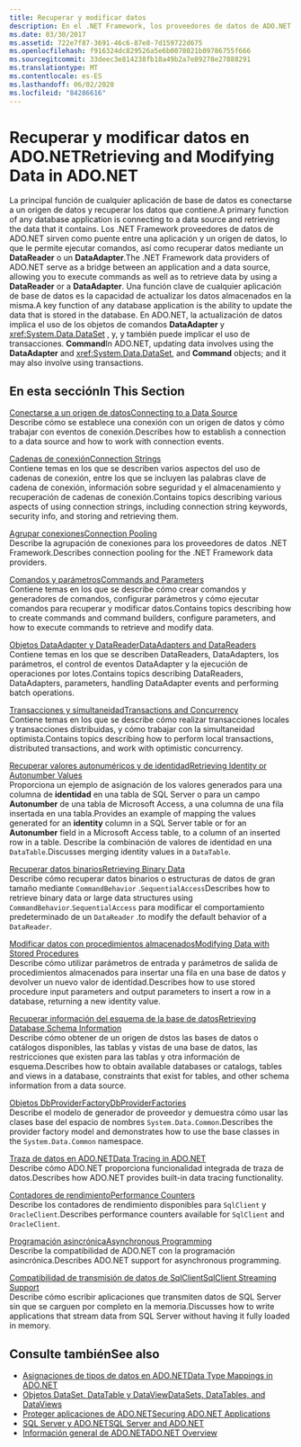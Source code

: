 ```yaml
---
title: Recuperar y modificar datos
description: En el .NET Framework, los proveedores de datos de ADO.NET sirven como puente entre una aplicación y un origen de datos para leer y actualizar datos.
ms.date: 03/30/2017
ms.assetid: 722e7f87-3691-46c6-87e8-7d159722d675
ms.openlocfilehash: f916324dc829526a5e6b0078021b09786755f666
ms.sourcegitcommit: 33deec3e814238fb18a49b2a7e89278e27888291
ms.translationtype: MT
ms.contentlocale: es-ES
ms.lasthandoff: 06/02/2020
ms.locfileid: "84286616"
---
```

# <a name="retrieving-and-modifying-data-in-adonet"></a><span data-ttu-id="65f2d-103">Recuperar y modificar datos en ADO.NET</span><span class="sxs-lookup"><span data-stu-id="65f2d-103">Retrieving and Modifying Data in ADO.NET</span></span>
<span data-ttu-id="65f2d-104">La principal función de cualquier aplicación de base de datos es conectarse a un origen de datos y recuperar los datos que contiene.</span><span class="sxs-lookup"><span data-stu-id="65f2d-104">A primary function of any database application is connecting to a data source and retrieving the data that it contains.</span></span> <span data-ttu-id="65f2d-105">Los .NET Framework proveedores de datos de ADO.NET sirven como puente entre una aplicación y un origen de datos, lo que le permite ejecutar comandos, así como recuperar datos mediante un **DataReader** o un **DataAdapter**.</span><span class="sxs-lookup"><span data-stu-id="65f2d-105">The .NET Framework data providers of ADO.NET serve as a bridge between an application and a data source, allowing you to execute commands as well as to retrieve data by using a **DataReader** or a **DataAdapter**.</span></span> <span data-ttu-id="65f2d-106">Una función clave de cualquier aplicación de base de datos es la capacidad de actualizar los datos almacenados en la misma.</span><span class="sxs-lookup"><span data-stu-id="65f2d-106">A key function of any database application is the ability to update the data that is stored in the database.</span></span> <span data-ttu-id="65f2d-107">En ADO.NET, la actualización de datos implica el uso de los objetos de comandos **DataAdapter** y <xref:System.Data.DataSet> , y, y también puede implicar el uso de transacciones. **Command**</span><span class="sxs-lookup"><span data-stu-id="65f2d-107">In ADO.NET, updating data involves using the **DataAdapter** and <xref:System.Data.DataSet>, and **Command** objects; and it may also involve using transactions.</span></span>  
  
## <a name="in-this-section"></a><span data-ttu-id="65f2d-108">En esta sección</span><span class="sxs-lookup"><span data-stu-id="65f2d-108">In This Section</span></span>  
 [<span data-ttu-id="65f2d-109">Conectarse a un origen de datos</span><span class="sxs-lookup"><span data-stu-id="65f2d-109">Connecting to a Data Source</span></span>](connecting-to-a-data-source.md)  
 <span data-ttu-id="65f2d-110">Describe cómo se establece una conexión con un origen de datos y cómo trabajar con eventos de conexión.</span><span class="sxs-lookup"><span data-stu-id="65f2d-110">Describes how to establish a connection to a data source and how to work with connection events.</span></span>  
  
 [<span data-ttu-id="65f2d-111">Cadenas de conexión</span><span class="sxs-lookup"><span data-stu-id="65f2d-111">Connection Strings</span></span>](connection-strings.md)  
 <span data-ttu-id="65f2d-112">Contiene temas en los que se describen varios aspectos del uso de cadenas de conexión, entre los que se incluyen las palabras clave de cadena de conexión, información sobre seguridad y el almacenamiento y recuperación de cadenas de conexión.</span><span class="sxs-lookup"><span data-stu-id="65f2d-112">Contains topics describing various aspects of using connection strings, including connection string keywords, security info, and storing and retrieving them.</span></span>  
  
 [<span data-ttu-id="65f2d-113">Agrupar conexiones</span><span class="sxs-lookup"><span data-stu-id="65f2d-113">Connection Pooling</span></span>](connection-pooling.md)  
 <span data-ttu-id="65f2d-114">Describe la agrupación de conexiones para los proveedores de datos .NET Framework.</span><span class="sxs-lookup"><span data-stu-id="65f2d-114">Describes connection pooling for the .NET Framework data providers.</span></span>  
  
 [<span data-ttu-id="65f2d-115">Comandos y parámetros</span><span class="sxs-lookup"><span data-stu-id="65f2d-115">Commands and Parameters</span></span>](commands-and-parameters.md)  
 <span data-ttu-id="65f2d-116">Contiene temas en los que se describe cómo crear comandos y generadores de comandos, configurar parámetros y cómo ejecutar comandos para recuperar y modificar datos.</span><span class="sxs-lookup"><span data-stu-id="65f2d-116">Contains topics describing how to create commands and command builders, configure parameters, and how to execute commands to retrieve and modify data.</span></span>  
  
 [<span data-ttu-id="65f2d-117">Objetos DataAdapter y DataReader</span><span class="sxs-lookup"><span data-stu-id="65f2d-117">DataAdapters and DataReaders</span></span>](dataadapters-and-datareaders.md)  
 <span data-ttu-id="65f2d-118">Contiene temas en los que se describen DataReaders, DataAdapters, los parámetros, el control de eventos DataAdapter y la ejecución de operaciones por lotes.</span><span class="sxs-lookup"><span data-stu-id="65f2d-118">Contains topics describing DataReaders, DataAdapters, parameters, handling DataAdapter events and performing batch operations.</span></span>  
  
 [<span data-ttu-id="65f2d-119">Transacciones y simultaneidad</span><span class="sxs-lookup"><span data-stu-id="65f2d-119">Transactions and Concurrency</span></span>](transactions-and-concurrency.md)  
 <span data-ttu-id="65f2d-120">Contiene temas en los que se describe cómo realizar transacciones locales y transacciones distribuidas, y cómo trabajar con la simultaneidad optimista.</span><span class="sxs-lookup"><span data-stu-id="65f2d-120">Contains topics describing how to perform local transactions, distributed transactions, and work with optimistic concurrency.</span></span>  
  
 [<span data-ttu-id="65f2d-121">Recuperar valores autonuméricos y de identidad</span><span class="sxs-lookup"><span data-stu-id="65f2d-121">Retrieving Identity or Autonumber Values</span></span>](retrieving-identity-or-autonumber-values.md)  
 <span data-ttu-id="65f2d-122">Proporciona un ejemplo de asignación de los valores generados para una columna de **identidad** en una tabla de SQL Server o para un campo **Autonumber** de una tabla de Microsoft Access, a una columna de una fila insertada en una tabla.</span><span class="sxs-lookup"><span data-stu-id="65f2d-122">Provides an example of mapping the values generated for an **identity** column in a SQL Server table or for an **Autonumber** field in a Microsoft Access table, to a column of an inserted row in a table.</span></span> <span data-ttu-id="65f2d-123">Describe la combinación de valores de identidad en una `DataTable`.</span><span class="sxs-lookup"><span data-stu-id="65f2d-123">Discusses merging identity values in a `DataTable`.</span></span>  
  
 [<span data-ttu-id="65f2d-124">Recuperar datos binarios</span><span class="sxs-lookup"><span data-stu-id="65f2d-124">Retrieving Binary Data</span></span>](retrieving-binary-data.md)  
 <span data-ttu-id="65f2d-125">Describe cómo recuperar datos binarios o estructuras de datos de gran tamaño mediante `CommandBehavior` .`SequentialAccess`</span><span class="sxs-lookup"><span data-stu-id="65f2d-125">Describes how to retrieve binary data or large data structures using `CommandBehavior`.`SequentialAccess`</span></span> <span data-ttu-id="65f2d-126">para modificar el comportamiento predeterminado de un `DataReader` .</span><span class="sxs-lookup"><span data-stu-id="65f2d-126">to modify the default behavior of a `DataReader`.</span></span>  
  
 [<span data-ttu-id="65f2d-127">Modificar datos con procedimientos almacenados</span><span class="sxs-lookup"><span data-stu-id="65f2d-127">Modifying Data with Stored Procedures</span></span>](modifying-data-with-stored-procedures.md)  
 <span data-ttu-id="65f2d-128">Describe cómo utilizar parámetros de entrada y parámetros de salida de procedimientos almacenados para insertar una fila en una base de datos y devolver un nuevo valor de identidad.</span><span class="sxs-lookup"><span data-stu-id="65f2d-128">Describes how to use stored procedure input parameters and output parameters to insert a row in a database, returning a new identity value.</span></span>  
  
 [<span data-ttu-id="65f2d-129">Recuperar información del esquema de la base de datos</span><span class="sxs-lookup"><span data-stu-id="65f2d-129">Retrieving Database Schema Information</span></span>](retrieving-database-schema-information.md)  
 <span data-ttu-id="65f2d-130">Describe cómo obtener de un origen de dstos las bases de datos o catálogos disponibles, las tablas y vistas de una base de datos, las restricciones que existen para las tablas y otra información de esquema.</span><span class="sxs-lookup"><span data-stu-id="65f2d-130">Describes how to obtain available databases or catalogs, tables and views in a database, constraints that exist for tables, and other schema information from a data source.</span></span>  
  
 [<span data-ttu-id="65f2d-131">Objetos DbProviderFactory</span><span class="sxs-lookup"><span data-stu-id="65f2d-131">DbProviderFactories</span></span>](dbproviderfactories.md)  
 <span data-ttu-id="65f2d-132">Describe el modelo de generador de proveedor y demuestra cómo usar las clases base del espacio de nombres `System.Data.Common`.</span><span class="sxs-lookup"><span data-stu-id="65f2d-132">Describes the provider factory model and demonstrates how to use the base classes in the `System.Data.Common` namespace.</span></span>  
  
 [<span data-ttu-id="65f2d-133">Traza de datos en ADO.NET</span><span class="sxs-lookup"><span data-stu-id="65f2d-133">Data Tracing in ADO.NET</span></span>](data-tracing.md)  
 <span data-ttu-id="65f2d-134">Describe cómo ADO.NET proporciona funcionalidad integrada de traza de datos.</span><span class="sxs-lookup"><span data-stu-id="65f2d-134">Describes how ADO.NET provides built-in data tracing functionality.</span></span>  
  
 [<span data-ttu-id="65f2d-135">Contadores de rendimiento</span><span class="sxs-lookup"><span data-stu-id="65f2d-135">Performance Counters</span></span>](performance-counters.md)  
 <span data-ttu-id="65f2d-136">Describe los contadores de rendimiento disponibles para `SqlClient` y `OracleClient`.</span><span class="sxs-lookup"><span data-stu-id="65f2d-136">Describes performance counters available for `SqlClient` and `OracleClient`.</span></span>  
  
 [<span data-ttu-id="65f2d-137">Programación asincrónica</span><span class="sxs-lookup"><span data-stu-id="65f2d-137">Asynchronous Programming</span></span>](asynchronous-programming.md)  
 <span data-ttu-id="65f2d-138">Describe la compatibilidad de ADO.NET con la programación asincrónica.</span><span class="sxs-lookup"><span data-stu-id="65f2d-138">Describes ADO.NET support for asynchronous programming.</span></span>  
  
 [<span data-ttu-id="65f2d-139">Compatibilidad de transmisión de datos de SqlClient</span><span class="sxs-lookup"><span data-stu-id="65f2d-139">SqlClient Streaming Support</span></span>](sqlclient-streaming-support.md)  
 <span data-ttu-id="65f2d-140">Describe cómo escribir aplicaciones que transmiten datos de SQL Server sin que se carguen por completo en la memoria.</span><span class="sxs-lookup"><span data-stu-id="65f2d-140">Discusses how to write applications that stream data from SQL Server without having it fully loaded in memory.</span></span>  
  
## <a name="see-also"></a><span data-ttu-id="65f2d-141">Consulte también</span><span class="sxs-lookup"><span data-stu-id="65f2d-141">See also</span></span>

- [<span data-ttu-id="65f2d-142">Asignaciones de tipos de datos en ADO.NET</span><span class="sxs-lookup"><span data-stu-id="65f2d-142">Data Type Mappings in ADO.NET</span></span>](data-type-mappings-in-ado-net.md)
- [<span data-ttu-id="65f2d-143">Objetos DataSet, DataTable y DataView</span><span class="sxs-lookup"><span data-stu-id="65f2d-143">DataSets, DataTables, and DataViews</span></span>](./dataset-datatable-dataview/index.md)
- [<span data-ttu-id="65f2d-144">Proteger aplicaciones de ADO.NET</span><span class="sxs-lookup"><span data-stu-id="65f2d-144">Securing ADO.NET Applications</span></span>](securing-ado-net-applications.md)
- [<span data-ttu-id="65f2d-145">SQL Server y ADO.NET</span><span class="sxs-lookup"><span data-stu-id="65f2d-145">SQL Server and ADO.NET</span></span>](./sql/index.md)
- [<span data-ttu-id="65f2d-146">Información general de ADO.NET</span><span class="sxs-lookup"><span data-stu-id="65f2d-146">ADO.NET Overview</span></span>](ado-net-overview.md)
